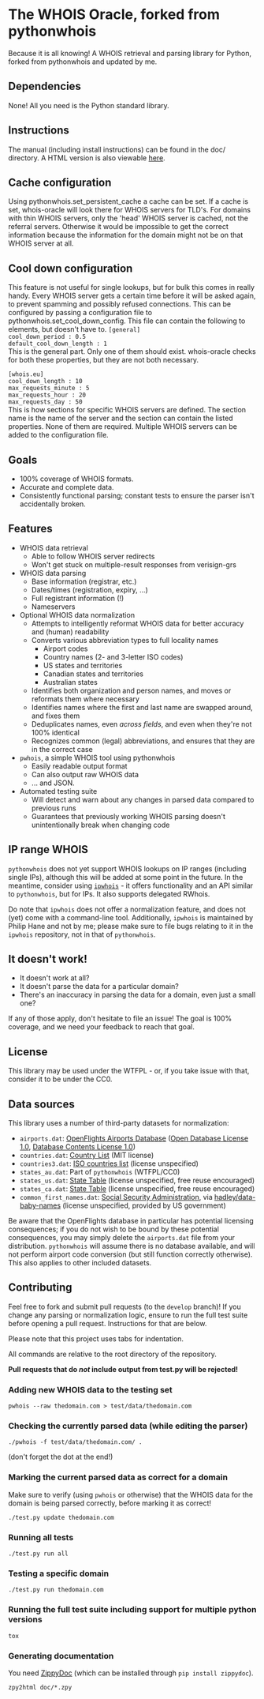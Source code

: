 The WHOIS Oracle, forked from pythonwhois
=========================================

Because it is all knowing! 
A WHOIS retrieval and parsing library for Python, forked from pythonwhois
and updated by me.

## Dependencies

None! All you need is the Python standard library.

## Instructions

The manual (including install instructions) can be found in the doc/ directory. A HTML version is also viewable [here](http://cryto.net/pythonwhois).

## Cache configuration
Using pythonwhois.set_persistent_cache a cache can be set. If a cache is set,
whois-oracle will look there for WHOIS servers for TLD's. For domains with thin
WHOIS servers, only the 'head' WHOIS server is cached, not the referral servers.
Otherwise it would
be impossible to get the correct information because the information for the domain
might not be on that WHOIS server at all.

## Cool down configuration
This feature is not useful for single lookups, but for bulk this comes in really handy.
Every WHOIS server gets a certain time before it will be asked again, to prevent spamming
and possibly refused connections. This can be configured by passing a configuration file
to pythonwhois.set_cool_down_config. This file can contain the following to elements, but doesn't have to.
`[general]`  
`cool_down_period : 0.5`  
`default_cool_down_length : 1`  
This is the general part. Only one of them should exist. whois-oracle checks
for both these properties, but they are not both necessary.

`[whois.eu]`  
`cool_down_length : 10`  
`max_requests_minute : 5`  
`max_requests_hour : 20`  
`max_requests_day : 50`  
This is how sections for specific WHOIS servers are defined. The section
name is the name of the server and the section can contain the listed properties.
None of them are required. Multiple WHOIS servers can be added to the configuration file.

## Goals

* 100% coverage of WHOIS formats.
* Accurate and complete data.
* Consistently functional parsing; constant tests to ensure the parser isn't accidentally broken.

## Features

* WHOIS data retrieval
	* Able to follow WHOIS server redirects
	* Won't get stuck on multiple-result responses from verisign-grs
* WHOIS data parsing
	* Base information (registrar, etc.)
	* Dates/times (registration, expiry, ...)
	* Full registrant information (!)
	* Nameservers
* Optional WHOIS data normalization
	* Attempts to intelligently reformat WHOIS data for better accuracy and (human) readability
	* Converts various abbreviation types to full locality names
		* Airport codes
		* Country names (2- and 3-letter ISO codes)
		* US states and territories
		* Canadian states and territories
		* Australian states
	* Identifies both organization and person names, and moves or reformats them where necessary
	* Identifies names where the first and last name are swapped around, and fixes them
	* Deduplicates names, even *across fields*, and even when they're not 100% identical
	* Recognizes common (legal) abbreviations, and ensures that they are in the correct case
* `pwhois`, a simple WHOIS tool using pythonwhois
	* Easily readable output format
	* Can also output raw WHOIS data
	* ... and JSON.
* Automated testing suite
	* Will detect and warn about any changes in parsed data compared to previous runs
	* Guarantees that previously working WHOIS parsing doesn't unintentionally break when changing code

## IP range WHOIS

`pythonwhois` does not yet support WHOIS lookups on IP ranges (including single IPs), although this will be added at some point in the future. In the meantime, consider using [`ipwhois`](https://github.com/secynic/ipwhois) - it offers functionality and an API similar to `pythonwhois`, but for IPs. It also supports delegated RWhois.

Do note that `ipwhois` does not offer a normalization feature, and does not (yet) come with a command-line tool. Additionally, `ipwhois` is maintained by Philip Hane and not by me; please make sure to file bugs relating to it in the `ipwhois` repository, not in that of `pythonwhois`.

## It doesn't work!

* It doesn't work at all?
* It doesn't parse the data for a particular domain?
* There's an inaccuracy in parsing the data for a domain, even just a small one?

If any of those apply, don't hesitate to file an issue! The goal is 100% coverage, and we need your feedback to reach that goal.

## License

This library may be used under the WTFPL - or, if you take issue with that, consider it to be under the CC0.

## Data sources

This library uses a number of third-party datasets for normalization:

* `airports.dat`: [OpenFlights Airports Database](http://openflights.org/data.html) ([Open Database License 1.0](http://opendatacommons.org/licenses/odbl/1.0/), [Database Contents License 1.0](http://opendatacommons.org/licenses/dbcl/1.0/))
* `countries.dat`: [Country List](https://github.com/umpirsky/country-list) (MIT license)
* `countries3.dat`: [ISO countries list](https://gist.github.com/eparreno/205900) (license unspecified)
* `states_au.dat`: Part of `pythonwhois` (WTFPL/CC0)
* `states_us.dat`: [State Table](http://statetable.com/) (license unspecified, free reuse encouraged)
* `states_ca.dat`: [State Table](http://statetable.com/) (license unspecified, free reuse encouraged)
* `common_first_names.dat`: [Social Security Administration](http://www.ssa.gov/OACT/babynames/), via [hadley/data-baby-names](https://github.com/hadley/data-baby-names) (license unspecified, provided by US government)

Be aware that the OpenFlights database in particular has potential licensing consequences; if you do not wish to be bound by these potential consequences, you may simply delete the `airports.dat` file from your distribution. `pythonwhois` will assume there is no database available, and will not perform airport code conversion (but still function correctly otherwise). This also applies to other included datasets.

## Contributing

Feel free to fork and submit pull requests (to the `develop` branch)! If you change any parsing or normalization logic, ensure to run the full test suite before opening a pull request. Instructions for that are below.

Please note that this project uses tabs for indentation.

All commands are relative to the root directory of the repository.

**Pull requests that do _not_ include output from test.py will be rejected!**

### Adding new WHOIS data to the testing set

	pwhois --raw thedomain.com > test/data/thedomain.com
	
### Checking the currently parsed data (while editing the parser)

	./pwhois -f test/data/thedomain.com/ .
	
(don't forget the dot at the end!)
	
### Marking the current parsed data as correct for a domain

Make sure to verify (using `pwhois` or otherwise) that the WHOIS data for the domain is being parsed correctly, before marking it as correct!

	./test.py update thedomain.com
	
### Running all tests

	./test.py run all
	
### Testing a specific domain

	./test.py run thedomain.com

### Running the full test suite including support for multiple python versions

    tox

### Generating documentation

You need [ZippyDoc](http://cryto.net/zippydoc) (which can be installed through `pip install zippydoc`).

	zpy2html doc/*.zpy
